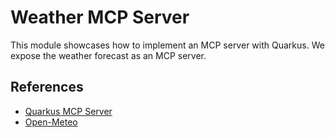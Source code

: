 # Weather MCP Server

This module showcases how to implement an MCP server with Quarkus.
We expose the weather forecast as an MCP server.

## References

- [Quarkus MCP Server](https://docs.quarkiverse.io/quarkus-mcp-server/dev/)
- [Open-Meteo](https://open-meteo.com)
